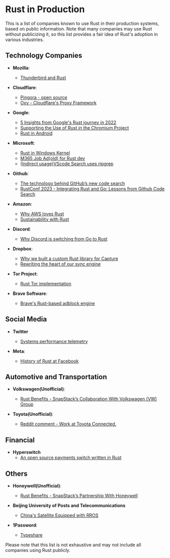 # Rust in Production
This is a list of companies known to use Rust in their production systems, based on public information. Note that many companies may use Rust without publicizing it, so this list provides a fair idea of Rust's adoption in various industries.


## Technology Companies

- **Mozilla**: 
    * [Thunderbird and Rust](https://blog.thunderbird.net/2024/04/adventures-in-rust-bringing-exchange-support-to-thunderbird/)
 
- **Cloudflare**:
    * [Pingora - open source](https://github.com/cloudflare/pingora)
    * [Oxy - Cloudflare's Proxy Framework](https://blog.cloudflare.com/introducing-oxy)
      
- **Google**:
    * [5 Insights from Google's Rust journey in 2022](https://opensource.googleblog.com/2023/06/rust-fact-vs-fiction-5-insights-from-googles-rust-journey-2022.html)
    * [Supporting the Use of Rust in the Chromium Project](https://security.googleblog.com/2023/01/supporting-use-of-rust-in-chromium.html)
    * [Rust in Android](https://security.googleblog.com/2022/12/memory-safe-languages-in-android-13.html)
      
- **Microsoft**:
    * [Rust in Windows Kernel](https://www.neowin.net/news/senior-microsoft-exec-says-windows-11-kernel-will-soon-be-booting-with-rust-inside/)
    * [M365 Job Ad(old) for Rust dev](https://jobs.careers.microsoft.com/global/en/job/1633482/Principal-Software-Architect)
    * [(Indirect usage)VScode Search uses ripgrep](https://code.visualstudio.com/updates/v1_11#_text-search-improvements)
      
- **Github**:
    * [The technology behind GitHub’s new code search](https://github.blog/2023-02-06-the-technology-behind-githubs-new-code-search/)
    * [RustConf 2023 - Integrating Rust and Go: Lessons from Github Code Search](https://www.youtube.com/watch?v=KYdlqhb267c)

- **Amazon**:
    * [Why AWS loves Rust](https://aws.amazon.com/blogs/opensource/why-aws-loves-rust-and-how-wed-like-to-help/)
    * [Sustainability with Rust](https://aws.amazon.com/cn/blogs/opensource/sustainability-with-rust/)

- **Discord**: 
    * [Why Discord is switching from Go to Rust](https://discord.com/blog/why-discord-is-switching-from-go-to-rust)

- **Dropbox**: 
    * [Why we built a custom Rust library for Capture](https://dropbox.tech/application/why-we-built-a-custom-rust-library-for-capture)
    * [Rewriting the heart of our sync engine](https://dropbox.tech/infrastructure/rewriting-the-heart-of-our-sync-engine)

- **Tor Project**:
    * [Rust Tor implementation](https://blog.torproject.org/arti_100_released/)

- **Brave Software**:
   * [Brave's Rust-based adblock engine](https://github.com/brave/adblock-rust)


## Social Media

- **Twitter**
    * [Systems performance telemetry](https://github.com/twitter/rezolus)
      
- **Meta**:
    * [History of Rust at Facebook](https://engineering.fb.com/2021/04/29/developer-tools/rust/)


## Automotive and Transportation

- **Volkswagen(Unofficial)**: 
    * [Rust Benefits - SnapStack’s Collaboration With Volkswagen (VW) Group](https://snapstack.cz/rust-the-programming-language-of-the-future/#snapstacks-collaboration-with-volkswagen-vw-group)

- **Toyota(Unofficial)**:
    * [Reddit comment - Work at Toyota Connected.](https://www.reddit.com/r/rust/comments/ts605e/comment/i2rsprn/)

## Financial

- **Hyperswitch**
    * [An open source payments switch written in Rust](https://github.com/juspay/hyperswitch)


## Others

- **Honeywell(Unofficial)**:
    * [Rust Benefits - SnapStack’s Partnership With Honeywell](https://snapstack.cz/rust-the-programming-language-of-the-future/#snapstacks-partnership-with-honeywellnbsp)

- **Beijing University of Posts and Telecommunications**
    * [China's Satellite Equipped with RROS](https://bupt-os.github.io/website/news/2023_12_9/satellite_launch/)

- **1Password**: 
    * [Typeshare](https://github.com/1Password/typeshare)


Please note that this list is not exhaustive and may not include all companies using Rust publicly.
